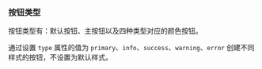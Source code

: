 ### 按钮类型

按钮类型有：默认按钮、主按钮以及四种类型对应的颜色按钮。

通过设置 `type` 属性的值为 `primary`、`info`、`success`、`warning`、`error` 创建不同样式的按钮，不设置为默认样式。
